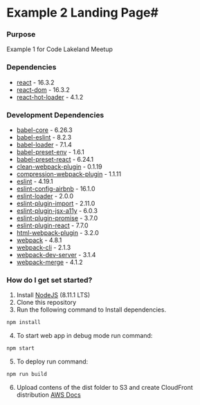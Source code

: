 # Example 2 Landing Page#

### Purpose ###

Example 1 for Code Lakeland Meetup

### Dependencies ###

* [react](https://reactjs.org/) - 16.3.2
* [react-dom](https://reactjs.org/) - 16.3.2
* [react-hot-loader](https://github.com/gaearon/react-hot-loader) - 4.1.2

### Development Dependencies ###

* [babel-core](https://github.com/babel/babel/tree/master/packages/babel-core) - 6.26.3
* [babel-eslint](https://github.com/babel/babel-eslint) - 8.2.3
* [babel-loader](https://github.com/babel/babel-loader) - 7.1.4
* [babel-preset-env](https://github.com/babel/babel-preset-env) - 1.6.1
* [babel-preset-react](https://www.npmjs.com/package/babel-preset-react) - 6.24.1
* [clean-webpack-plugin](https://github.com/johnagan/clean-webpack-plugin) - 0.1.19
* [compression-webpack-plugin](https://github.com/webpack-contrib/compression-webpack-plugin) - 1.1.11
* [eslint](https://eslint.org/) - 4.19.1
* [eslint-config-airbnb](https://www.npmjs.com/package/eslint-config-airbnb) - 16.1.0
* [eslint-loader](https://github.com/webpack-contrib/eslint-loader) - 2.0.0
* [eslint-plugin-import](https://www.npmjs.com/package/eslint-plugin-import) - 2.11.0
* [eslint-plugin-jsx-a11y](https://github.com/evcohen/eslint-plugin-jsx-a11y) - 6.0.3
* [eslint-plugin-promise](https://github.com/xjamundx/eslint-plugin-promise) - 3.7.0
* [eslint-plugin-react](https://github.com/yannickcr/eslint-plugin-react) - 7.7.0
* [html-webpack-plugin](https://github.com/jantimon/html-webpack-plugin) - 3.2.0
* [webpack](https://webpack.js.org/) - 4.8.1
* [webpack-cli](https://webpack.js.org/api/cli/) - 2.1.3
* [webpack-dev-server](https://github.com/webpack/webpack-dev-server) - 3.1.4
* [webpack-merge](https://github.com/survivejs/webpack-merge) - 4.1.2

### How do I get set started? ###

1. Install [NodeJS](https://nodejs.org/en/) (8.11.1 LTS)
2. Clone this repository
3. Run the following command to Install dependencies. 
```sh
npm install
```
4. To start web app in debug mode run command: 
```sh
npm start
```
5. To deploy run command: 
```sh
npm run build
```
6. Upload contens of the dist folder to S3 and create CloudFront distribution [AWS Docs](https://aws.amazon.com/blogs/mobile/deploy-a-react-app-to-s3-and-cloudfront-with-aws-mobile-hub/)